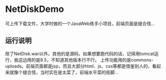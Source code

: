 # NetDiskDemo
可上传下载文件，大学时做的一个JavaWeb练手小项目，前端页面是缝合怪...
## 运行说明
除了NetDisk.war以外，其他的是源码，如果想要跑代码的话，记得用tomcat运行，我这边用的是8.5，不知道其他版本行不行。
上传功能用的是commons-uploads。前端页面都是jsp，而且大部分html、js、css等都是借鉴别人的，看起来就像个缝合怪，当时实在是太菜了，前端水平菜的抠脚...
